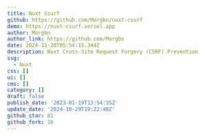 ```yaml
---
title: Nuxt Csurf
github: https://github.com/Morgbn/nuxt-csurf
demo: https://nuxt-csurf.vercel.app
author: Morgbn
author_link: https://github.com/Morgbn
date: 2024-11-28T05:54:15.344Z
description: Nuxt Cross-Site Request Forgery (CSRF) Prevention
ssg:
  - Nuxt
css: []
ui: []
cms: []
category: []
draft: false
publish_date: '2023-01-19T13:54:35Z'
update_date: '2024-10-29T19:22:48Z'
github_star: 81
github_fork: 16
---
```


